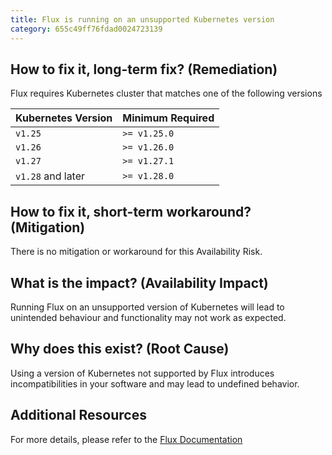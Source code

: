 ```yaml
---
title: Flux is running on an unsupported Kubernetes version
category: 655c49ff76fdad0024723139
---
```


## How to fix it, long-term fix? (Remediation)

Flux requires Kubernetes cluster that matches one of the following versions 

| Kubernetes Version | Minimum Required |
| :----------------- | :--------------- |
| `v1.25`            | `>= v1.25.0`     |
| `v1.26`            | `>= v1.26.0`     |
| `v1.27`            | `>= v1.27.1`     |
| `v1.28` and later	 | `>= v1.28.0`     |

## How to fix it, short-term workaround? (Mitigation)

There is no mitigation or workaround for this Availability Risk.

## What is the impact? (Availability Impact)

Running Flux on an unsupported version of Kubernetes will lead to unintended behaviour and functionality may not work as expected.

## Why does this exist? (Root Cause)

Using a version of Kubernetes not supported by Flux introduces incompatibilities in your software and may lead to undefined behavior.

## Additional Resources

For more details, please refer to the [Flux Documentation](https://fluxcd.io/flux/installation/)